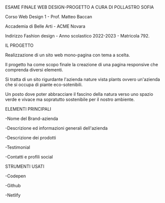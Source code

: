 ESAME FINALE WEB DESIGN-PROGETTO A CURA DI POLLASTRO SOFIA

Corso Web Design 1 - Prof. Matteo Baccan

Accademia di Belle Arti - ACME Novara

Indirizzo Fashion design - Anno scolastico 2022-2023 - Matricola 792.

IL PROGETTO 

Realizzazione di un sito web mono-pagina con tema a scelta.

Il progetto ha come scopo finale la creazione di una pagina responsive che comprenda diversi elementi. 

Si tratta di un sito rigurdante l'azienda nature vista plants ovvero un'azienda che si occupa di piante eco-sotenibili.

Un posto dove poter abbracciare il fascino della natura verso uno spazio verde e vivace ma sopratutto sostenibile per il nostro ambiente.

ELEMENTI PRINCIPALI 

-Nome del Brand-azienda 

-Descrizione ed informazioni generali dell'azienda

-Descrizione dei prodotti

-Testimonial

-Contatti e profili social 

STRUMENTI USATI

-Codepen

-Github

-Netlify

